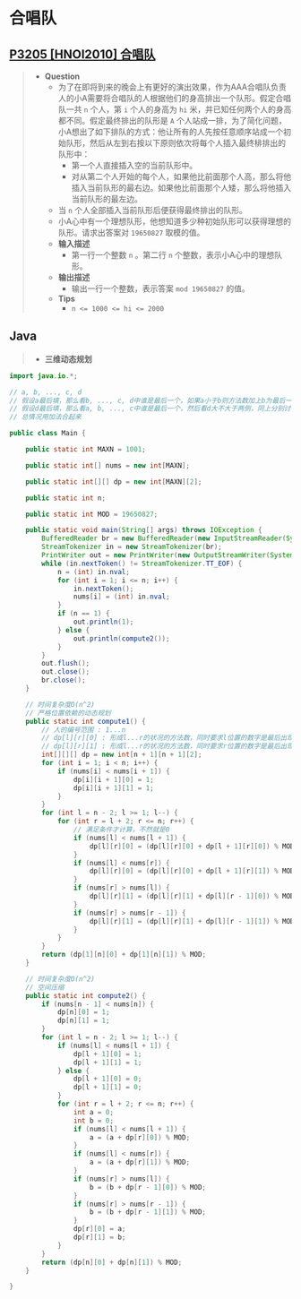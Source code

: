 # 合唱队

## [P3205 [HNOI2010] 合唱队](https://www.luogu.com.cn/problem/P3205)

> - **Question**
>   - 为了在即将到来的晚会上有更好的演出效果，作为AAA合唱队负责人的小A需要将合唱队的人根据他们的身高排出一个队形。假定合唱队一共 `n` 个人，第 `i` 个人的身高为 `hi` 米，并已知任何两个人的身高都不同。假定最终排出的队形是 `A` 个人站成一排，为了简化问题，小A想出了如下排队的方式：他让所有的人先按任意顺序站成一个初始队形，然后从左到右按以下原则依次将每个人插入最终棑排出的队形中：
>     - 第一个人直接插入空的当前队形中。
>     - 对从第二个人开始的每个人，如果他比前面那个人高，那么将他插入当前队形的最右边。如果他比前面那个人矮，那么将他插入当前队形的最左边。
>   - 当 `n` 个人全部插入当前队形后便获得最终排出的队形。
>   - 小A心中有一个理想队形，他想知道多少种初始队形可以获得理想的队形。请求出答案对 `19650827` 取模的值。
>   - **输入描述**
>     - 第一行一个整数 `n` 。第二行 `n` 个整数，表示小A心中的理想队形。
>   - **输出描述**
>     - 输出一行一个整数，表示答案 `mod 19650827` 的值。
>   - **Tips**
>     - `n <= 1000 <= hi <= 2000`

## Java

> - **三维动态规划**

```java
import java.io.*;

// a, b, ..., c, d
// 假设a最后填，那么看b, ..., c, d中谁是最后一个，如果a小于b则方法数加上b为最后一个的情况，否则为0，然后看a小于d吗
// 假设d最后填，那么看a, b, ..., c中谁是最后一个，然后看d大不大于两侧，同上分别讨论
// 总情况用加法合起来

public class Main {

    public static int MAXN = 1001;

    public static int[] nums = new int[MAXN];

    public static int[][] dp = new int[MAXN][2];

    public static int n;

    public static int MOD = 19650827;

    public static void main(String[] args) throws IOException {
        BufferedReader br = new BufferedReader(new InputStreamReader(System.in));
        StreamTokenizer in = new StreamTokenizer(br);
        PrintWriter out = new PrintWriter(new OutputStreamWriter(System.out));
        while (in.nextToken() != StreamTokenizer.TT_EOF) {
            n = (int) in.nval;
            for (int i = 1; i <= n; i++) {
                in.nextToken();
                nums[i] = (int) in.nval;
            }
            if (n == 1) {
                out.println(1);
            } else {
                out.println(compute2());
            }
        }
        out.flush();
        out.close();
        br.close();
    }

    // 时间复杂度O(n^2)
    // 严格位置依赖的动态规划
    public static int compute1() {
        // 人的编号范围 : 1...n
        // dp[l][r][0] : 形成l...r的状况的方法数，同时要求l位置的数字是最后出现的
        // dp[l][r][1] : 形成l...r的状况的方法数，同时要求r位置的数字是最后出现的
        int[][][] dp = new int[n + 1][n + 1][2];
        for (int i = 1; i < n; i++) {
            if (nums[i] < nums[i + 1]) {
                dp[i][i + 1][0] = 1;
                dp[i][i + 1][1] = 1;
            }
        }
        for (int l = n - 2; l >= 1; l--) {
            for (int r = l + 2; r <= n; r++) {
                // 满足条件才计算，不然就是0
                if (nums[l] < nums[l + 1]) {
                    dp[l][r][0] = (dp[l][r][0] + dp[l + 1][r][0]) % MOD;
                }
                if (nums[l] < nums[r]) {
                    dp[l][r][0] = (dp[l][r][0] + dp[l + 1][r][1]) % MOD;
                }
                if (nums[r] > nums[l]) {
                    dp[l][r][1] = (dp[l][r][1] + dp[l][r - 1][0]) % MOD;
                }
                if (nums[r] > nums[r - 1]) {
                    dp[l][r][1] = (dp[l][r][1] + dp[l][r - 1][1]) % MOD;
                }
            }
        }
        return (dp[1][n][0] + dp[1][n][1]) % MOD;
    }

    // 时间复杂度O(n^2)
    // 空间压缩
    public static int compute2() {
        if (nums[n - 1] < nums[n]) {
            dp[n][0] = 1;
            dp[n][1] = 1;
        }
        for (int l = n - 2; l >= 1; l--) {
            if (nums[l] < nums[l + 1]) {
                dp[l + 1][0] = 1;
                dp[l + 1][1] = 1;
            } else {
                dp[l + 1][0] = 0;
                dp[l + 1][1] = 0;
            }
            for (int r = l + 2; r <= n; r++) {
                int a = 0;
                int b = 0;
                if (nums[l] < nums[l + 1]) {
                    a = (a + dp[r][0]) % MOD;
                }
                if (nums[l] < nums[r]) {
                    a = (a + dp[r][1]) % MOD;
                }
                if (nums[r] > nums[l]) {
                    b = (b + dp[r - 1][0]) % MOD;
                }
                if (nums[r] > nums[r - 1]) {
                    b = (b + dp[r - 1][1]) % MOD;
                }
                dp[r][0] = a;
                dp[r][1] = b;
            }
        }
        return (dp[n][0] + dp[n][1]) % MOD;
    }

}
```
